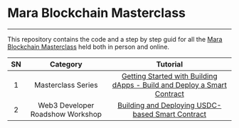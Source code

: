 # Mara Blockchain Masterclass

---

This repository contains the code and a step by step guid for all the [Mara Blockchain Masterclass](https://www.mara.xyz) held both in person and online.

|**SN**|**Category**|**Tutorial**|
|:---:|:---:|:---:|
|1|Masterclass Series|[Getting Started with Building dApps - Build and Deploy a Smart Contract](https://gist.github.com/Olanetsoft/f55112e9d7ada93b678d35f3ede0a115)
|2|Web3 Developer Roadshow Workshop|[Building and Deploying USDC-based Smart Contract](https://gist.github.com/Olanetsoft/1b3b1b0e1b0e1b3b1b0e1b3b1b0e1b3b)
